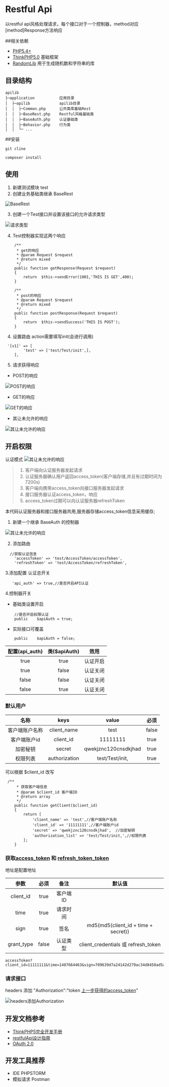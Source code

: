 Restful Api 
===============
以restful api风格处理请求，每个接口对于一个控制器，method对应[method]Response方法响应
 
 
##相关依赖
 - [PHP5.4+]()
 - [ThinkPHP5.0](https://github.com/top-think/think) 基础框架
 - [RandomLib](https://github.com/ircmaxell/RandomLib) 用于生成随机数和字符串的库
 

## 目录结构


~~~
apilib
├─application           应用目录
│  ├─apilib             apilib目录
│  │  ├─Common.php      公共类库基础Rest
│  │  ├─BaseRest.php    Restful风格基础类
│  │  ├─BaseAuth.php    认证基础类
│  │  ├─Behavior.php    行为类
│  │  └─ ...            

~~~


##安装

```
git cline 
    
composer install
```
## 使用

 1. 新建测试模块 test
 2. 创建业务基础类继承 BaseRest
 

![BaseRest](./doc/images/1.png)

 3. 创建一个Test接口并设置该接口的允许请求类型 
 
![请求类型](./doc/images/2.png)

 4. Test控制器实现这两个响应
 

```
    /**
     * get的响应
     * @param Request $request
     * @return mixed
     */
    public function getResponse(Request $request)
    {
        return  $this->sendError(1001,'THIS IS GET',400);
    }

    /**
     * post的响应
     * @param Request $request
     * @return mixed
     */
    public function postResponse(Request $request)
    {
        return  $this->sendSuccess('THIS IS POST');
    }

```
 
 4. 设置路由 action需要填写init(会进行调用)
 
```
 '[v1]' => [
        'test' => ['test/Test/init',],
    ],
```
 5. 请求获得响应
 
 
 - POST的响应
 
 
![POST的响应](./doc/images/3.png)


 - GET的响应
 
 
![GET的响应](./doc/images/4.png)
 
 - 其让未允许的响应
 
 
![其让未允许的响应](./doc/images/5.png)



## 开启权限
  认证模式
![其让未允许的响应](./doc/images/7.png)

> 1. 客户端向认证服务器发起请求
> 2. 认证服务器确认用户返回access_token(客户端存储,并且有过期时间为7200s)
> 3. 客户端向携带access_token向接口服务器发起请求
> 4. 接口服务器认证access_token，响应
> 5. access_token过期可以向认证服务器refreshToken

本代码认证服务器和接口服务器共用,服务器存储access_token信息采用缓存;



 1. 新建一个继承 BaseAuth 的控制器
 
 
![其让未允许的响应](./doc/images/6.png)


 2. 添加路由
 
```
  //获取认证信息
    'accessToken' => 'test/AccessToken/accessToken',
    'refreshToken' => 'test/AccessToken/refreshToken',
```

 3.添加配置 认证总开关
 
```
   'api_auth' => true,//是否开启API认证
```

 4.控制器开关 
  - 基础类设置开启
  
```
    //是否开启权限认证
    public    $apiAuth = true;
```
 - 实际接口可覆盖
    
```
    public    $apiAuth = false;
```


|配置(api_auth)|类($apiAuth)|效用|
|:---:|:---:|:---:|
|true|true|认证开启|
|true|false|认证关闭|
|false|false|认证关闭|
|false|true|认证关闭|


### 默认用户

|名称|keys|value|必须|
|:---:|:---:|:---:|:---:|
|客户端账户名称|client_name|test|false|
|客户端账户id|client_id|11111111|true|
|加密秘钥|secret|qwekjznc120cnsdkjhad|true|
|权限列表|authorization|test/Test/init,|true|

可以根据 $client_id 改写


```
 /**
     * 获取客户端信息
     * @param $client_id 客户端ID
     * @return array
     */
    public function getClient($client_id)
    {
        return [
            'client_name' => 'test',//客户端账户名称
            'client_id' => '11111111',//客户端账户id
            'secret' => 'qwekjznc120cnsdkjhad',  //加密秘钥
            'authorization_list' => 'test/Test/init,',//权限列表
        ];
    }

```



### 获取[access_token](host/accessToken) 和  [refresh_token_token](host/refreshToken)
地址是配置地址



|参数|必须|备注|默认值|
|:---:|:---:|:---:|:---:|
|client_id|true|客户端ID||
|time|true|请求时间||
|sign|true|签名|md5(md5(client_id + time + secret))|
|grant_type|false|认证类型| client_credentials 或 refresh_token |


```
accessToken?client_id=11111111&time=1487664463&sign=709639d7a24142d279ac34d8458ad5af&grant_type=client_credentials
```
 
 

### 请求接口 


headers  添加 "Authorization":"token [上一步获得的access_token]()"
  
![headers添加Authorization](./doc/images/9.png)





## 开发文档参考


 - [ThinkPHP5完全开发手册](http://www.kancloud.cn/manual/thinkphp5)
 - [restfulApi设计指南](http://www.ruanyifeng.com/blog/2014/05/restful_api.html)
 - [OAuth 2.0](http://www.ruanyifeng.com/blog/2014/05/oauth_2_0.html)
 
 

## 开发工具推荐
 - IDE PHPSTORM
 - 模拟请求 Postman


